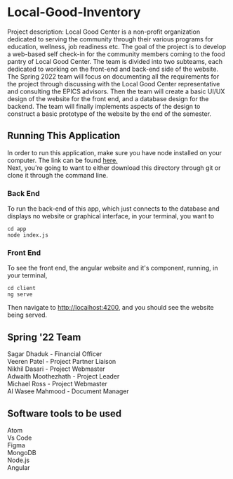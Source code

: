 # Local-Good-Inventory

Project description: Local Good Center is a non-profit organization dedicated to serving the community through their
various programs for education, wellness, job readiness etc. The goal of the project is to develop a web-based self check-in
for the community members coming to the food pantry of Local Good Center. The team is divided into two subteams, each dedicated
to working on the front-end and back-end side of the website. The Spring 2022 team will focus on documenting all the requirements
for the project through discussing with the Local Good Center representative and consulting the EPICS advisors. Then the team will
create a basic UI/UX design of the website for the front end, and a database design for the backend. The team will finally implements
aspects of the design to construct a basic prototype of the website by the end of the semester.

## Running This Application

In order to run this application, make sure you have node installed on your computer. The link can be found [here.](https://nodejs.org/en/download/)  
Next, you're going to want to either download this directory through git or clone it through the command line.  

### Back End

To run the back-end of this app, which just connects to the database and displays no website or graphical interface, in your terminal, you want to
```
cd app
node index.js 
```

### Front End

To see the front end, the angular website and it's component, running, in your terminal,
```
cd client
ng serve
```

Then navigate to [http://localhost:4200](http://localhost:4200), and you should see the website being served.

## Spring '22 Team

Sagar Dhaduk - Financial Officer\
Veeren Patel - Project Partner Liaison\
Nikhil Dasari - Project Webmaster\
Adwaith Moothezhath - Project Leader\
Michael Ross - Project Webmaster\
Al Wasee Mahmood - Document Manager

## Software tools to be used

Atom\
Vs Code\
Figma\
MongoDB\
Node.js\
Angular
